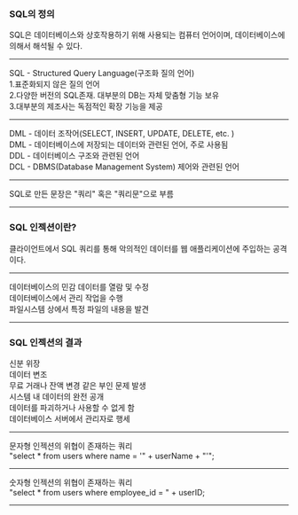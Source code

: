 <h3>SQL의 정의</h3>

SQL은 데이터베이스와 상호작용하기 위해 사용되는 컴퓨터 언어이며, 데이터베이스에 의해서 해석될 수 있다.<hr>
SQL - Structured Query Language(구조화 질의 언어)<br>
1.표준화되지 않은 질의 언어<br>
2.다양한 버전의 SQL존재. 대부분의 DB는 자체 맞춤형 기능 보유<br>
3.대부분의 제조사는 독점적인 확장 기능을 제공<hr>
DML - 데이터 조작어(SELECT, INSERT, UPDATE, DELETE, etc. )<br>
DML - 데이터베이스에 저장되는 데이터와 관련된 언어, 주로 사용됨<br>
DDL - 데이터베이스 구조와 관련된 언어<br>
DCL - DBMS(Database Management System) 제어와 관련된 언어<hr>
SQL로 만든 문장은 "쿼리" 혹은 "쿼리문"으로 부름<hr>

<h3>SQL 인젝션이란?</h3>

클라이언트에서 SQL 쿼리를 통해 악의적인 데이터를 웹 애플리케이션에 주입하는 공격이다.<hr>
데이터베이스의 민감 데이터를 열람 및 수정<br>
데이터베이스에서 관리 작업을 수행<br>
파일시스템 상에서 특정 파일의 내용을 발견<hr>

<h3>SQL 인젝션의 결과</h3>

신분 위장<br>
데이터 변조<br>
무료 거래나 잔액 변경 같은 부인 문제 발생<br>
시스템 내 데이터의 완전 공개<br>
데이터를 파괴하거나 사용할 수 없게 함<br>
데이터베이스 서버에서 관리자로 행세<hr>
문자형 인젝션의 위협이 존재하는 쿼리<br>
"select * from users where name = '" + userName + "'";<hr>
숫자형 인젝션의 위협이 존재하는 쿼리<br>
"select * from users where employee_id = " + userID;<hr>


